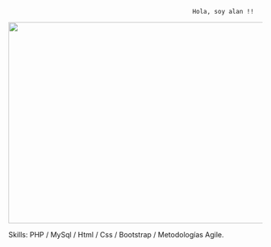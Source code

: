                                                        Hola, soy alan !!
<img src="https://user-images.githubusercontent.com/69437600/129463183-1ee21578-d255-45db-a22e-9a85865a5145.jpg" height="400" width="800">



Skills: PHP / MySql / Html / Css / Bootstrap / Metodologías Agile.
<a href="www.linkedin.com/in/alan-alzogaray" >
